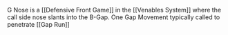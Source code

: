 G Nose is a [[Defensive Front Game]] in the [[Venables System]] where the call side nose slants into the B-Gap. One Gap Movement typically called to penetrate [[Gap Run]]
